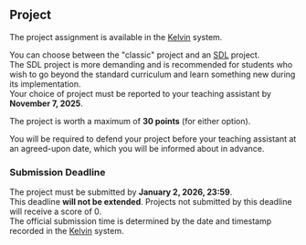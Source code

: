 ## Project

The project assignment is available in the [Kelvin](https://kelvin.cs.vsb.cz) system.

You can choose between the "classic" project and an [SDL](https://mrlvsb.github.io/upr-skripta/c/aplikovane_ulohy/sdl.html) project.  
The SDL project is more demanding and is recommended for students who wish to go beyond the standard curriculum and learn something new during its implementation.  
Your choice of project must be reported to your teaching assistant by **November 7, 2025**.

The project is worth a maximum of **30 points** (for either option).

You will be required to defend your project before your teaching assistant at an agreed-upon date, which you will be informed about in advance.

### Submission Deadline

The project must be submitted by **January 2, 2026, 23:59**.  
This deadline **will not be extended**. Projects not submitted by this deadline will receive a score of 0.  
The official submission time is determined by the date and timestamp recorded in the [Kelvin](https://kelvin.cs.vsb.cz) system.
